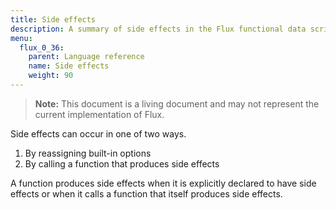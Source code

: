 ```yaml
---
title: Side effects
description: A summary of side effects in the Flux functional data scripting language.
menu:
  flux_0_36:
    parent: Language reference
    name: Side effects
    weight: 90
---
```


> **Note:** This document is a living document and may not represent the current implementation of Flux.

Side effects can occur in one of two ways.

1. By reassigning built-in options
2. By calling a function that produces side effects

A function produces side effects when it is explicitly declared to have side effects or when it calls a function that itself produces side effects.
